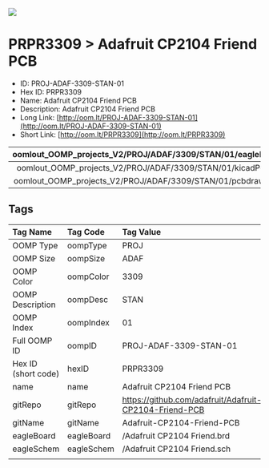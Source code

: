 


  
![][im]
# PRPR3309 > Adafruit CP2104 Friend PCB

- ID: PROJ-ADAF-3309-STAN-01
- Hex ID: PRPR3309
- Name: Adafruit CP2104 Friend PCB
- Description: Adafruit CP2104 Friend PCB
- Long Link: [http://oom.lt/PROJ-ADAF-3309-STAN-01](http://oom.lt/PROJ-ADAF-3309-STAN-01)
- Short Link: [http://oom.lt/PRPR3309](http://oom.lt/PRPR3309)
  

|oomlout_OOMP_projects_V2/PROJ/ADAF/3309/STAN/01/eagleImage.png|oomlout_OOMP_projects_V2/PROJ/ADAF/3309/STAN/01/eagleSchemImage.png|oomlout_OOMP_projects_V2/PROJ/ADAF/3309/STAN/01/kicadPcb3dFront.png|oomlout_OOMP_projects_V2/PROJ/ADAF/3309/STAN/01/kicadPcb3dBack.png|
| :---: | :---: | :---: | :---: |
|oomlout_OOMP_projects_V2/PROJ/ADAF/3309/STAN/01/kicadPcb3d.png|oomlout_OOMP_projects_V2/PROJ/ADAF/3309/STAN/01/bomBack.png|oomlout_OOMP_projects_V2/PROJ/ADAF/3309/STAN/01/bomFront.png|oomlout_OOMP_projects_V2/PROJ/ADAF/3309/STAN/01/pcbdraw.svg|
|oomlout_OOMP_projects_V2/PROJ/ADAF/3309/STAN/01/pcbdrawBack.svg||||

## Tags
  

|Tag Name|Tag Code|Tag Value|
| :--- | :--- | :--- |
|OOMP Type|oompType|PROJ|
|OOMP Size|oompSize|ADAF|
|OOMP Color|oompColor|3309|
|OOMP Description|oompDesc|STAN|
|OOMP Index|oompIndex|01|
|Full OOMP ID|oompID|PROJ-ADAF-3309-STAN-01|
|Hex ID (short code)|hexID|PRPR3309|
|name|name|Adafruit CP2104 Friend PCB|
|gitRepo|gitRepo|https://github.com/adafruit/Adafruit-CP2104-Friend-PCB|
|gitName|gitName|Adafruit-CP2104-Friend-PCB|
|eagleBoard|eagleBoard|/Adafruit CP2104 Friend.brd|
|eagleSchem|eagleSchem|/Adafruit CP2104 Friend.sch|
||||



[im]: PROJ/ADAF/3309/STAN/01/kicadPcb3d_450.png
